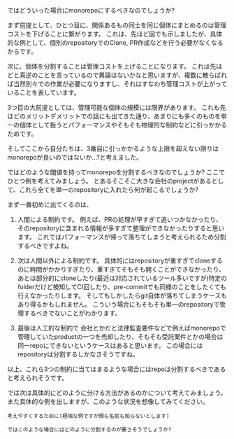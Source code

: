 ではどういった場合にmonorepoにするべきなのでしょうか?

まず前提として、ひとつ目に、関係あるもの同士を同じ個体にまとめるのは管理コストを下げることに繋がります。
これは、先ほど図でも示しましたが、具体的な例として、個別のrepositoryでのClone, PR作成などを行う必要がなくなるからです。

次に、個体を分割することは管理コストを上げることになります。
これは先ほどと真逆のことを言っているので異論はないかなと思いますが、複数に散らばれば当然別々での作業が必要になりますし、それはすなわち管理コストが上がっていることを表しています。

3つ目の大前提としては、管理可能な個体の規模には限界があります。
これも先ほどのメリットデメリットでの話にも出てきた通り、あまりにも多くのものを単一の個体として扱うとパフォーマンスやそもそも物理的な制約などに引っかかるためです。

そしてここから自分たちは、3番目に引っかかるような上限を超えない限りはmonorepoが良いのではないか...?と考えました。


ではどのような閾値を持ってmonorepoを分割するべきなのでしょうか?
ここでひとつ例を考えてみましょう。
とあるそこそこ大きな会社のprojectがあるとして、これら全てを単一のrepositoryに入れたら何が起こるでしょうか?

まず一番初めに出てくるのは、
1. 人間による制約です。
例えば、PRの処理が早すぎて追いつかなかったり、
そのrepositoryに含まれる情報が多すぎて整理ができなかったりすると思います。
これではパフォーマンスが帰って落ちてしまうと考えられるため分割するべきですよね。

2. 次は人間以外による制約です。
具体的にはrepositoryが重すぎでcloneするのに時間がかかりすぎたり、重すぎてそもそも開くことができなかったり、
あとは部分的にcloneしたり(最近は対応されているツール多いですが)特定のfolderだけど検知してCI回したり、pre-commitでも同様のことをしたくても行えなかったりします。
そしてもしかしたらgit自体が落ちてしまうケースもあり得るかもしれません。
こういう場合にもそもそも単一のrepositoryで管理するべきでないことがわかります。

3. 最後は人工的な制約で
会社とかだと法律監査要件などで例えばmonorepoで管理していたproductの一つを売却したり、そもそも受託案件とかの場合は同一repoにできないというケースはあると思います。
この場合にはrepositoryは分割するしかなさそうですね。

以上、これら3つの制約に当てはまるような場合にはrepoは分割するべきであると考えられそうです。


では次は具体的にどのように分ける方法があるのかについて考えてみましょう。
また具体的な例を出しますが、このような状況を想像してみてください。
~~~
考えやすくするために(極端な例ですが顔も名前も知らないとします)

ではこのような場合にはどのように分割するのが要さそうでしょうか?






